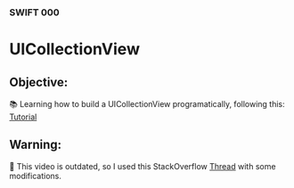 ### SWIFT 000

# UICollectionView

## Objective:
📚 Learning how to build a UICollectionView programatically, following this: 
[Tutorial](https://youtu.be/TNcFgO4OG0Y "5 PASSOS PARA CRIAR UMA UICOLLECTION VIEW PROGRAMATICAMENTE - IOS TUTORIAL")

## Warning:
🐞 This video is outdated, so I used this StackOverflow [Thread](https://stackoverflow.com/questions/19240054/could-not-find-a-storyboard-named-main-in-bundle "Could not find a storyboard named 'Main' in bundle") with some modifications.




